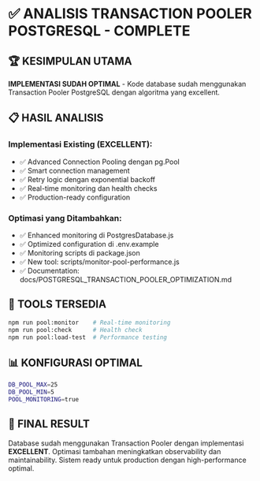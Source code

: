 # ✅ ANALISIS TRANSACTION POOLER POSTGRESQL - COMPLETE

## 🏆 KESIMPULAN UTAMA

**IMPLEMENTASI SUDAH OPTIMAL** - Kode database sudah menggunakan Transaction Pooler PostgreSQL dengan algoritma yang excellent.

## 📋 HASIL ANALISIS

### Implementasi Existing (EXCELLENT):
- ✅ Advanced Connection Pooling dengan pg.Pool
- ✅ Smart connection management 
- ✅ Retry logic dengan exponential backoff
- ✅ Real-time monitoring dan health checks
- ✅ Production-ready configuration

### Optimasi yang Ditambahkan:
- ✅ Enhanced monitoring di PostgresDatabase.js
- ✅ Optimized configuration di .env.example  
- ✅ Monitoring scripts di package.json
- ✅ New tool: scripts/monitor-pool-performance.js
- ✅ Documentation: docs/POSTGRESQL_TRANSACTION_POOLER_OPTIMIZATION.md

## 🚀 TOOLS TERSEDIA

```bash
npm run pool:monitor    # Real-time monitoring
npm run pool:check      # Health check
npm run pool:load-test  # Performance testing
```

## 📊 KONFIGURASI OPTIMAL

```bash
DB_POOL_MAX=25
DB_POOL_MIN=5
POOL_MONITORING=true
```

## 🎯 FINAL RESULT

Database sudah menggunakan Transaction Pooler dengan implementasi **EXCELLENT**. Optimasi tambahan meningkatkan observability dan maintainability. Sistem ready untuk production dengan high-performance optimal.